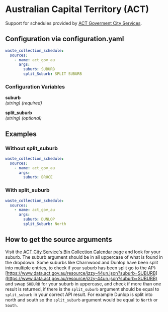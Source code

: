 # Australian Capital Territory (ACT)

Support for schedules provided by [ACT Goverment City Services](https://www.cityservices.act.gov.au/).

## Configuration via configuration.yaml

```yaml
waste_collection_schedule:
  sources:
    - name: act_gov_au
      args:
        suburb: SUBURB
        split_Suburb: SPLIT SUBURB
```

### Configuration Variables

**suburb**  
*(string) (required)*

**split_suburb**  
*(string) (optional)*

## Examples

### Without split_suburb

```yaml
waste_collection_schedule:
  sources:
    - name: act_gov_au
      args:
        suburb: BRUCE
```

### With split_suburb

```yaml
waste_collection_schedule:
  sources:
    - name: act_gov_au
      args:
        suburb: DUNLOP
        split_Suburb: North
```

## How to get the source arguments

Visit the [ACT City Service's Bin Collection Calendar](https://www.cityservices.act.gov.au/recycling-and-waste/collection/bin-collection-calendar) page and look for your suburb. The suburb argument should be in all uppercase of what is found in the dropdown. Some suburbs like Charnwood and Dunlop have been split into multiple entries, to check if your suburb has been split go to the API: [https://www.data.act.gov.au/resource/jzzy-44un.json?suburb=SUBURB](https://www.data.act.gov.au/resource/jzzy-44un.json?suburb=SUBURB) and swap `SUBURB` for your suburb in uppercase, and check if more than one result is returned, if there is the `split_suburb` argument should be equal to `split_suburb` in your correct API result. For example Dunlop is split into north and south so the `split_suburb` argument would be equal to `North` or `South`.

